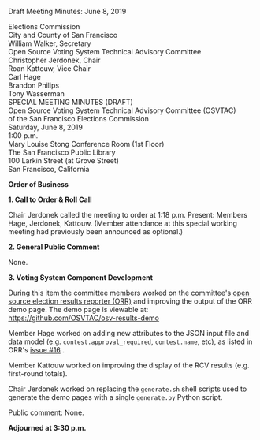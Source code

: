 Draft Meeting Minutes: June 8, 2019

<div id="meeting_header_right" class="headered">
Elections Commission<br>
City and County of San Francisco<br>
William Walker, Secretary<br>
</div>

<div class="headered">
Open Source Voting System Technical Advisory Committee<br>
Christopher Jerdonek, Chair<br>
Roan Kattouw, Vice Chair<br>
Carl Hage<br>
Brandon Philips<br>
Tony Wasserman<br>
</div>

<div id="meeting_header_main" class="headered">
SPECIAL MEETING MINUTES (DRAFT)<br>
Open Source Voting System Technical Advisory Committee (OSVTAC)<br>
of the San Francisco Elections Commission<br>
Saturday, June 8, 2019<br>
1:00 p.m.<br>
Mary Louise Stong Conference Room (1st Floor)<br>
The San Francisco Public Library<br>
100 Larkin Street (at Grove Street)<br>
San Francisco, California<br>
</div>

**Order of Business**

**1\. Call to Order & Roll Call**

Chair Jerdonek called the meeting to order at 1:18 p.m. Present: Members
Hage, Jerdonek, Kattouw. (Member attendance at this special working meeting
had previously been announced as optional.)


**2\. General Public Comment**

None.


**3\. Voting System Component Development**

During this item the committee members worked on the committee's [open source
election results reporter
(ORR)](https://github.com/OSVTAC/osv-results-reporter) and improving the
output of the ORR demo page. The demo page is viewable at:
<https://github.com/OSVTAC/osv-results-demo>

Member Hage worked on adding new attributes to the JSON input file and data
model (e.g. `contest.approval_required`, `contest.name`, etc), as listed in
ORR's [issue #16](https://github.com/OSVTAC/osv-results-reporter/issues/16) .

Member Kattouw worked on improving the display of the RCV results (e.g.
first-round totals).

Chair Jerdonek worked on replacing the `generate.sh` shell scripts used to
generate the demo pages with a single `generate.py` Python script.

Public comment: None.


**Adjourned at 3:30 p.m.**
